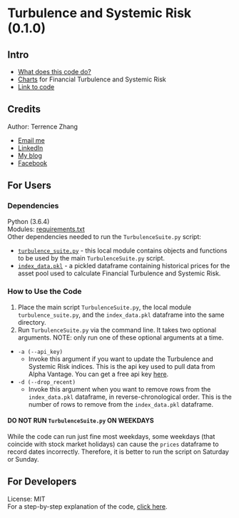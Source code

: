 # Turbulence and Systemic Risk (0.1.0)
## Intro
- [What does this code do?](https://medium.com/@tzhangwps/measuring-financial-turbulence-and-systemic-risk-9d9688f6eec1)
- [Charts](https://terrencez.com/financial-turbulence-and-systemic-risk-charts/) for Financial Turbulence and Systemic Risk
- [Link to code](https://github.com/tzhangwps/Turbulence-Suite/blob/master/TurbulenceSuite.py)

## Credits
Author: Terrence Zhang
- [Email me](https://terrencez.com/get-in-touch/)
- [LinkedIn](https://www.linkedin.com/in/terrencezhang/)
- [My blog](https://medium.com/@tzhangwps)
- [Facebook](https://www.facebook.com/terrence.zhang.39)

## For Users
### Dependencies
Python (3.6.4)
\
Modules: [requirements.txt](https://github.com/tzhangwps/Turbulence-Suite/blob/master/requirements.txt)
\
Other dependencies needed to run the `TurbulenceSuite.py` script:
- [`turbulence_suite.py`](https://github.com/tzhangwps/Turbulence-Suite/blob/master/turbulence_suite.py) - this local module contains objects and functions to be used by the main `TurbulenceSuite.py` script.
- [`index_data.pkl`](https://github.com/tzhangwps/Turbulence-Suite/blob/master/index_data.pkl) - a pickled dataframe containing historical prices for the asset pool used to calculate Financial Turbulence and Systemic Risk.

### How to Use the Code
1. Place the main script `TurbulenceSuite.py`, the local module `turbulence_suite.py`, and the `index_data.pkl` dataframe into the same directory.
2. Run `TurbulenceSuite.py` via the command line. It takes two optional arguments. NOTE: only run one of these optional arguments at a time.
- `-a (--api_key)`
  - Invoke this argument if you want to update the Turbulence and Systemic Risk indices. This is the api key used to pull data from Alpha Vantage. You can get a free api key [here](https://www.alphavantage.co/support/#api-key).
- `-d (--drop_recent)`
  - Invoke this argument when you want to remove rows from the `index_data.pkl` dataframe, in reverse-chronological order. This is the number of rows to remove from the `index_data.pkl` dataframe. 

#### DO NOT RUN `TurbulenceSuite.py` ON WEEKDAYS
While the code can run just fine most weekdays, some weekdays (that coincide with stock market holidays) can cause the `prices` dataframe to record dates incorrectly. Therefore, it is better to run the script on Saturday or Sunday.

## For Developers
License: MIT
\
For a step-by-step explanation of the code, [click here](https://github.com/tzhangwps/Turbulence-Suite/blob/master/DeveloperGuide.md).
